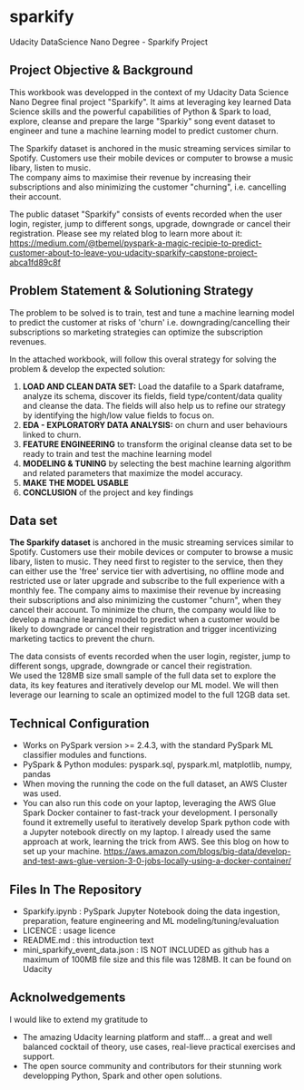 # sparkify
Udacity DataScience Nano Degree - Sparkify Project

## Project Objective & Background
This workbook was developped in the context of my Udacity Data Science Nano Degree final project "Sparkify". 
It aims at leveraging key learned Data Science skills and the powerful capabilities of Python & Spark to load, explore, cleanse and prepare the large "Sparkiy" song event dataset to engineer and tune a machine learning model to predict customer churn. 

The Sparkify dataset is anchored in the music streaming services similar to Spotify. Customers use their mobile devices or computer to browse a music libary, listen to music. 
<br>The company aims to maximise their revenue by increasing their subscriptions and also minimizing the customer "churning", i.e. cancelling their account. 

The public dataset "Sparkify" consists of events recorded when the user login, register, jump to different songs, upgrade, downgrade or cancel their registration.
Please see my related blog to learn more about it: https://medium.com/@tbemel/pyspark-a-magic-recipie-to-predict-customer-about-to-leave-you-udacity-sparkify-capstone-project-abca1fd89c8f

## Problem Statement & Solutioning Strategy
The problem to be solved is to train, test and tune a machine learning model to predict the customer at risks of 'churn' i.e. downgrading/cancelling their subscriptions so marketing strategies can optimize the subscription revenues.

In the attached workbook, will follow this overal strategy for solving the problem & develop the expected solution:
<ol>
<li><b>LOAD AND CLEAN DATA SET:</b> Load the datafile to a Spark dataframe, analyze its schema, discover its fields, field type/content/data quality and cleanse the data. The fields will also help us to refine our strategy by identifying the high/low value fields to focus on.
</li><li><b>EDA - EXPLORATORY DATA ANALYSIS:</b> on churn and user behaviours linked to churn.
</li><li><b>FEATURE ENGINEERING</b> to transform the original cleanse data set to be ready to train and test the machine learning model
</li><li><b>MODELING & TUNING</b> by selecting the best machine learning algorithm and related parameters that maximize the model accuracy.
</li><li><b>MAKE THE MODEL USABLE</b>
</li><li><b>CONCLUSION</b> of the project and key findings
</ol>

## Data set
<b>The Sparkify dataset</b> is anchored in the music streaming services similar to Spotify. Customers use their mobile devices or computer to browse a music libary, listen to music. They need first to register to the service, then they can either use the 'free' service tier with advertising, no offline mode and restricted use or later upgrade and subscribe to the full experience with a monthly fee. The company aims to maximise their revenue by increasing their subscriptions and also minimizing the customer "churn", when they cancel their account. To minimize the churn, the company would like to develop a machine learning model to predict when a customer would be likely to downgrade or cancel their registration and trigger incentivizing marketing tactics to prevent the churn.

The data consists of events recorded when the user login, register, jump to different songs, upgrade, downgrade or cancel their registration.
<br>We used the 128MB size small sample of the full data set to explore the data, its key features and iteratively develop our ML model. 
We will then leverage our learning to scale an optimized model to the full 12GB data set.

## Technical Configuration
- Works on PySpark version >= 2.4.3, with the standard PySpark ML classifier modules and functions.
- PySpark & Python modules: pyspark.sql, pyspark.ml, matplotlib, numpy, pandas
- When moving the running the code on the full dataset, an AWS Cluster was used. 
- You can also run this code on your laptop, leveraging the AWS Glue Spark Docker container to fast-track your development. I personally found it extremelly useful to iteratively develop Spark python code with a Jupyter notebook directly on my laptop. I already used the same approach at work, learning the trick from AWS. See this blog on how to set up your machine. 
https://aws.amazon.com/blogs/big-data/develop-and-test-aws-glue-version-3-0-jobs-locally-using-a-docker-container/

## Files In The Repository
- Sparkify.ipynb : PySpark Jupyter Notebook doing the data ingestion, preparation, feature engineering and ML modeling/tuning/evaluation
- LICENCE : usage licence
- README.md : this introduction text
- mini_sparkify_event_data.json : IS NOT INCLUDED as github has a maximum of 100MB file size and this file was 128MB. It can be found on Udacity

## Acknolwedgements
I would like to extend my gratitude to 
- The amazing Udacity learning platform and staff… a great and well balanced cocktail of theory, use cases, real-lieve practical exercises and support.
- The open source community and contributors for their stunning work developping Python, Spark and other open solutions.
